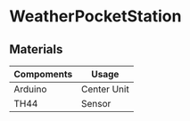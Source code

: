 # WeatherPocketStation



## Materials

Compoments | Usage | 
------------ | -------------
Arduino | Center Unit
TH44 | Sensor
